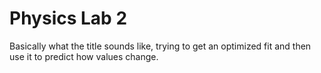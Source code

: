 # Physics Lab 2

Basically what the title sounds like, trying to get an optimized fit and then use it to predict how values change.
